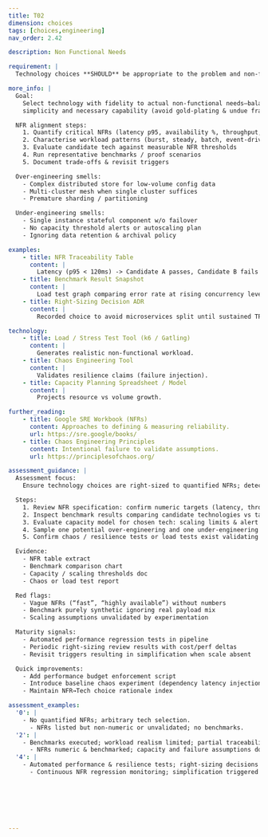 ```yaml
---
title: T02
dimension: choices
tags: [choices,engineering]
nav_order: 2.42

description: Non Functional Needs

requirement: |
  Technology choices **SHOULD** be appropriate to the problem and non-functional needs. I.e. we are as equally aware of over-engineering as we are of under-engineering.

more_info: |
  Goal:
    Select technology with fidelity to actual non-functional needs—balancing
    simplicity and necessary capability (avoid gold-plating & undue fragility).

  NFR alignment steps:
    1. Quantify critical NFRs (latency p95, availability %, throughput, RPO/RTO)
    2. Characterise workload patterns (burst, steady, batch, event-driven)
    3. Evaluate candidate tech against measurable NFR thresholds
    4. Run representative benchmarks / proof scenarios
    5. Document trade-offs & revisit triggers

  Over-engineering smells:
    - Complex distributed store for low-volume config data
    - Multi-cluster mesh when single cluster suffices
    - Premature sharding / partitioning

  Under-engineering smells:
    - Single instance stateful component w/o failover
    - No capacity threshold alerts or autoscaling plan
    - Ignoring data retention & archival policy

examples: 
    - title: NFR Traceability Table
      content: |
        Latency (p95 < 120ms) -> Candidate A passes, Candidate B fails benchmark.
    - title: Benchmark Result Snapshot
      content: |
        Load test graph comparing error rate at rising concurrency levels.
    - title: Right-Sizing Decision ADR
      content: |
        Recorded choice to avoid microservices split until sustained TPS > X.

technology:
    - title: Load / Stress Test Tool (k6 / Gatling)
      content: |
        Generates realistic non-functional workload.
    - title: Chaos Engineering Tool
      content: |
        Validates resilience claims (failure injection).
    - title: Capacity Planning Spreadsheet / Model
      content: |
        Projects resource vs volume growth.

further_reading:
    - title: Google SRE Workbook (NFRs)
      content: Approaches to defining & measuring reliability.
      url: https://sre.google/books/
    - title: Chaos Engineering Principles
      content: Intentional failure to validate assumptions.
      url: https://principlesofchaos.org/

assessment_guidance: |
  Assessment focus:
    Ensure technology choices are right-sized to quantified NFRs; detect over/under engineering risk early.

  Steps:
    1. Review NFR specification: confirm numeric targets (latency, throughput, availability, RPO/RTO) exist & trace to business impact.
    2. Inspect benchmark results comparing candidate technologies vs targets; verify realistic workload modelling.
    3. Evaluate capacity model for chosen tech: scaling limits & alert thresholds defined?
    4. Sample one potential over-engineering and one under-engineering smell from code/infra; check recorded decision & revisit trigger.
    5. Confirm chaos / resilience tests or load tests exist validating assumptions.

  Evidence:
    - NFR table extract
    - Benchmark comparison chart
    - Capacity / scaling thresholds doc
    - Chaos or load test report

  Red flags:
    - Vague NFRs (“fast”, “highly available”) without numbers
    - Benchmark purely synthetic ignoring real payload mix
    - Scaling assumptions unvalidated by experimentation

  Maturity signals:
    - Automated performance regression tests in pipeline
    - Periodic right-sizing review results with cost/perf deltas
    - Revisit triggers resulting in simplification when scale absent

  Quick improvements:
    - Add performance budget enforcement script
    - Introduce baseline chaos experiment (dependency latency injection)
    - Maintain NFR→Tech choice rationale index

assessment_examples:
  '0': |
    - No quantified NFRs; arbitrary tech selection.
      - NFRs listed but non-numeric or unvalidated; no benchmarks.
  '2': |
    - Benchmarks executed; workload realism limited; partial traceability.
      - NFRs numeric & benchmarked; capacity and failure assumptions documented.
  '4': |
    - Automated performance & resilience tests; right-sizing decisions closed loop.
      - Continuous NFR regression monitoring; simplification triggered when scale absent.







---
```

